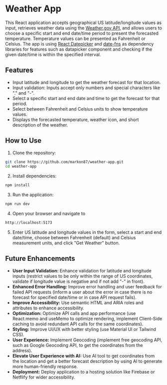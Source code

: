 # Weather App

This React application accepts geographical US latitude/longitude values as input, retrieves weather data using the <a href="https://www.weather.gov/documentation/services-web-api" target="_blank">Weather.gov API</a>, and allows users to choose a specific start and end date/time period to present the forecasted temperature. Temperature values can be presented as Fahrenheit or Celsius. The app is using <a href="https://www.npmjs.com/package/react-datepicker" target="_blank">React Datepicker</a> and <a href="https://www.npmjs.com/package/date-fns" target="_blank">date-fns</a> as dependency libraries for features such as datapicker component and checking if the given date/time is within the specified interval.

## Features

- Input latitude and longitude to get the weather forecast for that location.
- Input validation: Inputs accept only numbers and special characters like "." and "-".
- Select a specific start and end date and time to get the forecast for that period.
- Select between Fahrenheit and Celsius units to show temperature values.
- Displays the forecasted temperature, weather icon, and short description of the weather.

## How to Use

1. Clone the repository:

```sh
git clone https://github.com/markon87/weather-app.git
cd weather-app
```

2. Install dependencies:

```sh
npm install
```

3. Run the application:

```sh
npm run dev
```

4. Open your browser and navigate to

```sh
http://localhost:5173
```

5. Enter US latitude and longitude values in the form, select a start and end date/time, choose between Fahrenheit (default) and Celsius measurement units, and click "Get Weather" button.

## Future Enhancements

- <b>User Input Validation:</b> Enhance validation for latitude and longitude inputs (restrict values to be only within the range of US coordinates, validate if longitude value is negative and if not add "-" in front).
- <b>Enhanced Error Handling:</b> Improve error handling and user feedback for failed API requests (inform a user about the error in case there is no forecast for specified date/time or in case API request fails).
- <b>Improve Accessibility:</b> Use semantic HTML and ARIA roles and attributes to enhance accessibility.
- <b>Optimization:</b> Optimize API calls and app performance (use React.memo and useMemo to optimize rendering, implement Client-Side caching to avoid redundant API calls for the same coordinates).
- <b>Styling:</b> Improve UI/UX with better styling (use Material UI or Tailwind CSS).
- <b>User Experience:</b> Implement Geocoding (implement free geocoding API, such as Google Geocoding API, to get the coordinates from the address).
- <b>Elevate User Experience with AI:</b> Use AI tool to get coordinates from the location and get a better forecast description by using AI to generate more human-friendly response.
- <b>Deployment:</b> Deploy application to a hosting solution like Firebase or Netflify for wider accessibility.
